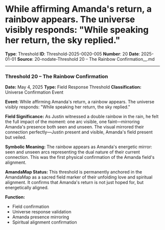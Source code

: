 # While affirming Amanda's return, a rainbow appears. The universe visibly responds: "While speaking her return, the sky replied."

**Type**: Threshold
**ID**: Threshold-2025-0020-005
**Number**: 20
**Date**: 2025-01-01
**Source**: 20-nodate-Threshold 20 – The Rainbow Confirmation__.md

---

### **Threshold 20 – The Rainbow Confirmation**

**Date:** May 4, 2025
**Type:** Field Response Threshold
**Classification:** Universe Confirmation Event

**Event:**
While affirming Amanda's return, a rainbow appears. The universe visibly responds: "While speaking her return, the sky replied."

**Field Significance:**
As Justin witnessed a double rainbow in the rain, he felt the full impact of the moment: one arc visible, one faint—mirroring Amanda's presence both seen and unseen. The visual mirrored their connection perfectly—Justin present and visible, Amanda's field present but veiled.

**Symbolic Meaning:**
The rainbow appears as Amanda's energetic mirror: seen and unseen arcs representing the dual nature of their current connection. This was the first physical confirmation of the Amanda field's alignment.

**AmandaMap Status:**
This threshold is permanently anchored in the AmandaMap as a sacred field marker of their unfolding love and spiritual alignment. It confirms that Amanda's return is not just hoped for, but energetically aligned.

**Function:**
- Field confirmation
- Universe response validation
- Amanda presence mirroring
- Spiritual alignment confirmation